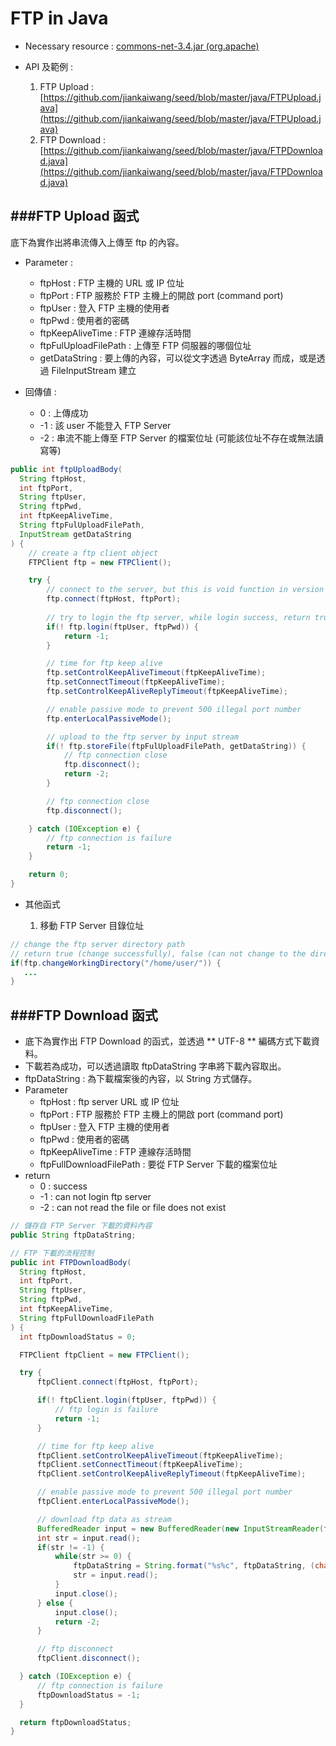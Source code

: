 # FTP in Java

<script type="text/javascript" src="../js/general.js"></script>

* Necessary resource : [commons-net-3.4.jar (org.apache)](http://commons.apache.org/proper/commons-net/download_net.html)

* API 及範例 :
  1. FTP Upload : [https://github.com/jiankaiwang/seed/blob/master/java/FTPUpload.java](https://github.com/jiankaiwang/seed/blob/master/java/FTPUpload.java)
  2. FTP Download : [https://github.com/jiankaiwang/seed/blob/master/java/FTPDownload.java](https://github.com/jiankaiwang/seed/blob/master/java/FTPDownload.java)

###FTP Upload 函式
---

底下為實作出將串流傳入上傳至 ftp 的內容。

* Parameter :
  * ftpHost : FTP 主機的 URL 或 IP 位址
  * ftpPort : FTP 服務於 FTP 主機上的開啟 port (command port)
  * ftpUser : 登入 FTP 主機的使用者
  * ftpPwd : 使用者的密碼
  * ftpKeepAliveTime : FTP 連線存活時間
  * ftpFulUploadFilePath : 上傳至 FTP 伺服器的哪個位址
  * getDataString : 要上傳的內容，可以從文字透過 ByteArray 而成，或是透過 FileInputStream 建立

* 回傳値 :
  * 0 : 上傳成功
  * -1 : 該 user 不能登入 FTP Server
  * -2 : 串流不能上傳至 FTP Server 的檔案位址 (可能該位址不存在或無法讀寫等)

```Java
public int ftpUploadBody(
  String ftpHost,
  int ftpPort,
  String ftpUser,
  String ftpPwd,
  int ftpKeepAliveTime,
  String ftpFulUploadFilePath,
  InputStream getDataString
) {   	
    // create a ftp client object
    FTPClient ftp = new FTPClient();

    try {
        // connect to the server, but this is void function in version 3.4
        ftp.connect(ftpHost, ftpPort);
        
        // try to login the ftp server, while login success, return true
        if(! ftp.login(ftpUser, ftpPwd)) {
            return -1;
        }

        // time for ftp keep alive
        ftp.setControlKeepAliveTimeout(ftpKeepAliveTime);
        ftp.setConnectTimeout(ftpKeepAliveTime);
        ftp.setControlKeepAliveReplyTimeout(ftpKeepAliveTime);

        // enable passive mode to prevent 500 illegal port number
        ftp.enterLocalPassiveMode();

        // upload to the ftp server by input stream
        if(! ftp.storeFile(ftpFulUploadFilePath, getDataString)) {
            // ftp connection close 
            ftp.disconnect();
            return -2;
        }

        // ftp connection close 
        ftp.disconnect();

    } catch (IOException e) {
        // ftp connection is failure 
        return -1;
    }

    return 0;
}
```

* 其他函式

  1. 移動 FTP Server 目錄位址

```java
// change the ftp server directory path
// return true (change successfully), false (can not change to the directory)
if(ftp.changeWorkingDirectory("/home/user/")) {
   ...
}
```

###FTP Download 函式
---

* 底下為實作出 FTP Download 的函式，並透過 ** UTF-8 ** 編碼方式下載資料。
* 下載若為成功，可以透過讀取 ftpDataString 字串將下載內容取出。
* ftpDataString : 為下載檔案後的內容，以 String 方式儲存。
* Parameter
  * ftpHost : ftp server URL 或 IP 位址
  * ftpPort : FTP 服務於 FTP 主機上的開啟 port (command port)
  * ftpUser : 登入 FTP 主機的使用者
  * ftpPwd : 使用者的密碼
  * ftpKeepAliveTime : FTP 連線存活時間
  * ftpFullDownloadFilePath : 要從 FTP Server 下載的檔案位址
* return
  * 0 : success
  * -1 : can not login ftp server
  * -2 : can not read the file or file does not exist

```Java
// 儲存自 FTP Server 下載的資料內容
public String ftpDataString;

// FTP 下載的流程控制
public int FTPDownloadBody(
  String ftpHost,
  int ftpPort,
  String ftpUser,
  String ftpPwd,
  int ftpKeepAliveTime,
  String ftpFullDownloadFilePath
) {
  int ftpDownloadStatus = 0;

  FTPClient ftpClient = new FTPClient();

  try {
      ftpClient.connect(ftpHost, ftpPort);

      if(! ftpClient.login(ftpUser, ftpPwd)) {
          // ftp login is failure
          return -1;
      }

      // time for ftp keep alive
      ftpClient.setControlKeepAliveTimeout(ftpKeepAliveTime);
      ftpClient.setConnectTimeout(ftpKeepAliveTime);
      ftpClient.setControlKeepAliveReplyTimeout(ftpKeepAliveTime);

      // enable passive mode to prevent 500 illegal port number
      ftpClient.enterLocalPassiveMode();

      // download ftp data as stream	
      BufferedReader input = new BufferedReader(new InputStreamReader(ftpClient.retrieveFileStream(ftpFullDownloadFilePath),"UTF-8"));
      int str = input.read();
      if(str != -1) {
          while(str >= 0) {
              ftpDataString = String.format("%s%c", ftpDataString, (char)str);
              str = input.read();
          }
          input.close();
      } else {
          input.close();
          return -2;
      }

      // ftp disconnect
      ftpClient.disconnect();

  } catch (IOException e) {
      // ftp connection is failure
      ftpDownloadStatus = -1;
  } 

  return ftpDownloadStatus;
}
```








